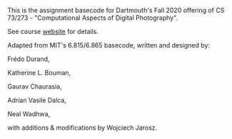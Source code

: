 This is the assignment basecode for Dartmouth's Fall 2020 offering of CS 73/273 - "Computational Aspects of Digital Photography".
 
See course [website](https://canvas.dartmouth.edu/courses/43075) for details.

Adapted from MIT's 6.815/6.865 basecode, written and designed by:

Frédo Durand,

Katherine L. Bouman,

Gaurav Chaurasia,

Adrian Vasile Dalca,

Neal Wadhwa,

with additions & modifications by Wojciech Jarosz.